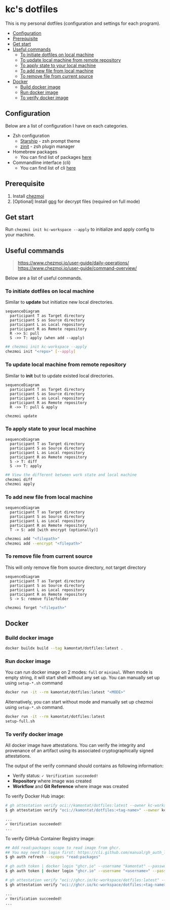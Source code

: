 # kc's dotfiles

This is my personal dotfiles (configuration and settings for each program).

- [Configuration](#configuration)
- [Prerequisite](#prerequisite)
- [Get start](#get-start)
- [Useful commands](#useful-commands)
  - [To initiate dotfiles on local machine](#to-initiate-dotfiles-on-local-machine)
  - [To update local machine from remote repository](#to-update-local-machine-from-remote-repository)
  - [To apply state to your local machine](#to-apply-state-to-your-local-machine)
  - [To add new file from local machine](#to-add-new-file-from-local-machine)
  - [To remove file from current source](#to-remove-file-from-current-source)
- [Docker](#docker)
  - [Build docker image](#build-docker-image)
  - [Run docker image](#run-docker-image)
  - [To verify docker image](#to-verify-docker-image)

## Configuration

Below are a list of configuration I have on each categories.

- Zsh configuration
  - [Starship][starship-url] - zsh prompt theme
  - [zinit][zinit-url] - zsh plugin manager
- Homebrew packages
  - You can find list of packages [here][brew-packages-path]
- Commandline interface (cli)
  - You can find list of cli [here][cli-tools-path]

[starship-url]: https://starship.rs
[zinit-url]: https://github.com/zdharma-continuum/zinit

[brew-packages-path]: ./home/.chezmoidata/package.yaml
[cli-tools-path]: ./home/dot_tool-versions

## Prerequisite

1. Install [chezmoi][chezmoi-url]
2. [Optional] Install [gpg][gpg-url] for decrypt files (required on full mode)

[chezmoi-url]: https://www.chezmoi.io/install
[gpg-url]: https://www.gnupg.org

## Get start

Run `chezmoi init kc-workspace --apply` to initialize and apply config to your machine.

## Useful commands

> https://www.chezmoi.io/user-guide/daily-operations/
> https://www.chezmoi.io/user-guide/command-overview/

Below are a list of useful commands.

### To initiate dotfiles on local machine

Similar to **update** but initiatize new local directories.

```mermaid
sequenceDiagram
  participant T as Target directory
  participant S as Source directory
  participant L as Local repository
  participant R as Remote repository
  R ->> S: pull
  S ->> T: apply (when add --apply)
```

```bash
## chezmoi init kc-workspace --apply
chezmoi init "<repo>" [--apply]
```

### To update local machine from remote repository

Similar to **init** but to update existed local directories.

```mermaid
sequenceDiagram
  participant T as Target directory
  participant S as Source directory
  participant L as Local repository
  participant R as Remote repository
  R ->> T: pull & apply
```

```bash
chezmoi update
```

### To apply state to your local machine

```mermaid
sequenceDiagram
  participant T as Target directory
  participant S as Source directory
  participant L as Local repository
  participant R as Remote repository
  S -> T: diff
  S ->> T: apply
```

```bash
## View the different between work state and local machine
chezmoi diff
chezmoi apply
```

### To add new file from local machine

```mermaid
sequenceDiagram
  participant T as Target directory
  participant S as Source directory
  participant L as Local repository
  participant R as Remote repository
  T -> S: add [with encrypt (optionally)]
```

```bash
chezmoi add "<filepath>"
chezmoi add --encrypt "<filepath>"
```

### To remove file from current source

This will only remove file from source directory, not target directory

```mermaid
sequenceDiagram
  participant T as Target directory
  participant S as Source directory
  participant L as Local repository
  participant R as Remote repository
  S -> S: remove file/folder
```

```bash
chezmoi forget "<filepath>"
```

## Docker

### Build docker image

```bash
docker buildx build --tag kamontat/dotfiles:latest .
```

### Run docker image

You can run docker image on 2 modes: `full` or `minimal`.
When mode is empty string, it will start shell without any set up.
You can manually set up using `setup-*.sh` command

```bash
docker run -it --rm kamontat/dotfiles:latest "<MODE>"
```

Alternatively, you can start without mode and manually set up chezmoi using `setup-*.sh` command.

```bash
docker run -it --rm kamontat/dotfiles:latest
setup-full.sh
```

### To verify docker image

All docker image have attestations. You can verify the integrity and provenance
of an artifact using its associated cryptographically signed attestations.

The output of the verify command should contains as following information:

- Verify status: `✓ Verification succeeded!`
- **Repository** where image was created
- **Workflow** and **Git Reference** where image was created

To verify Docker Hub image:

```bash
# gh attestation verify oci://kamontat/dotfiles:latest --owner kc-workspace
$ gh attestation verify "oci://kamontat/dotfiles:<tag-name>" --owner kc-workspace

...
✓ Verification succeeded!
...
```

To verify GitHub Container Registry image:

```bash
## Add read:packages scope to read image from ghcr.
## You may need to login first: https://cli.github.com/manual/gh_auth_login
$ gh auth refresh --scopes "read:packages"

# gh auth token | docker login "ghcr.io" --username "kamontat" --password-stdin
$ gh auth token | docker login "ghcr.io" --username "<username>" --password-stdin

# gh attestation verify "oci://ghcr.io/kc-workspace/dotfiles:latest" --owner kc-workspace
$ gh attestation verify "oci://ghcr.io/kc-workspace/dotfiles:<tag-name>" --owner kc-workspace

...
✓ Verification succeeded!
...
```
